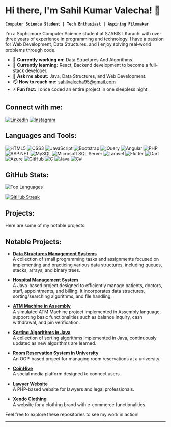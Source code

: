 # Hi there, I'm Sahil Kumar Valecha! 👋

**`Computer Science Student | Tech Enthusiast | Aspiring Filmmaker`**

I'm a Sophomore Computer Science student at SZABIST Karachi with over three years of experience in programming and technology. I have a passion for Web Development, Data Structures. and I enjoy solving real-world problems through code.

- 🔭 **Currently working on:** Data Structures And Algorithms.
- 🌱 **Currently learning:** React, Backend development to become a full-stack developer.
- 💬 **Ask me about:** Java, Data Structures, and Web Development.
- 📫 **How to reach me:** sahilvalecha95@gmail.com
- ⚡ **Fun fact:** I once coded an entire project in one sleepless night.

## Connect with me:

[![LinkedIn](https://img.shields.io/badge/LinkedIn-0A66C2?style=for-the-badge&logo=linkedin&logoColor=white)](https://www.linkedin.com/in/sahil-kumar-valecha-3a13a1238)
[![Instagram](https://img.shields.io/badge/Instagram-E4405F?style=for-the-badge&logo=instagram&logoColor=white)](https://www.instagram.com/sahilvalechaha)

## Languages and Tools:

![HTML5](https://img.shields.io/badge/HTML5-E34F26?style=for-the-badge&logo=html5&logoColor=white)
![CSS3](https://img.shields.io/badge/CSS3-1572B6?style=for-the-badge&logo=css3&logoColor=white)
![JavaScript](https://img.shields.io/badge/JavaScript-F7DF1E?style=for-the-badge&logo=javascript&logoColor=black)
![Bootstrap](https://img.shields.io/badge/Bootstrap-7952B3?style=for-the-badge&logo=bootstrap&logoColor=white)
![jQuery](https://img.shields.io/badge/jQuery-0769AD?style=for-the-badge&logo=jquery&logoColor=white)
![Angular](https://img.shields.io/badge/Angular-DD0031?style=for-the-badge&logo=angular&logoColor=white)
![PHP](https://img.shields.io/badge/PHP-777BB4?style=for-the-badge&logo=php&logoColor=white)
![ASP.NET](https://img.shields.io/badge/ASP.NET-512BD4?style=for-the-badge&logo=dotnet&logoColor=white)
![MySQL](https://img.shields.io/badge/MySQL-4479A1?style=for-the-badge&logo=mysql&logoColor=white)
![Microsoft SQL Server](https://img.shields.io/badge/Microsoft%20SQL%20Server-CC2927?style=for-the-badge&logo=microsoft%20sql%20server&logoColor=white)
![Laravel](https://img.shields.io/badge/Laravel-FF2D20?style=for-the-badge&logo=laravel&logoColor=white)
![Flutter](https://img.shields.io/badge/Flutter-02569B?style=for-the-badge&logo=flutter&logoColor=white)
![Dart](https://img.shields.io/badge/Dart-0175C2?style=for-the-badge&logo=dart&logoColor=white)
![Azure](https://img.shields.io/badge/Azure-0078D4?style=for-the-badge&logo=microsoft%20azure&logoColor=white)
![GitHub](https://img.shields.io/badge/GitHub-181717?style=for-the-badge&logo=github&logoColor=white)
![C](https://img.shields.io/badge/C-A8B9CC?style=for-the-badge&logo=c&logoColor=black)
![Java](https://img.shields.io/badge/Java-007396?style=for-the-badge&logo=java&logoColor=white)
![C#](https://img.shields.io/badge/C%23-239120?style=for-the-badge&logo=c-sharp&logoColor=white)

## GitHub Stats:

![Top Languages](https://github-readme-stats.vercel.app/api/top-langs/?username=sahilkumarvalecha&layout=compact)

[![GitHub Streak](https://streak-stats.demolab.com?user=sahilkumarvalecha&theme=dark)](https://git.io/streak-stats)

## Projects:

Here are some of my notable projects:

## Notable Projects:

- **[Data Structures Management Systems](https://github.com/sahilkumarvalecha/Data-Structures-Management-Systems)**  
  A collection of small programming tasks and assignments focused on implementing and practicing various data structures, including queues, stacks, arrays, and binary trees.  

- **[Hospital Management System](https://github.com/sahilkumarvalecha/Hospital_Management_System)**  
  A Java-based project designed to efficiently manage patients, doctors, staff, appointments, and billing. It incorporates data structures, sorting/searching algorithms, and file handling.  

- **[ATM Machine in Assembly](https://github.com/sahilkumarvalecha/ATM_Machine_In_Assembly)**  
  A simulated ATM Machine project implemented in Assembly language, supporting basic functionalities such as balance inquiry, cash withdrawal, and pin verification.  

- **[Sorting Algorithms in Java](https://github.com/sahilkumarvalecha/Sorting-Algorithms-In-Java)**  
  A collection of sorting algorithms implemented in Java, continuously updated as new algorithms are learned.  

- **[Room Reservation System in University](https://github.com/sahilkumarvalecha/Room-Reservation-System-In-University)**  
  An OOP-based project for managing room reservations at a university.  

- **[CoinHive](https://github.com/sahilkumarvalecha/CoinHive)**  
  A social media platform designed to connect users.  

- **[Lawyer Website](https://github.com/sahilkumarvalecha/Lawyer-Website)**  
  A PHP-based website for lawyers and legal professionals.  

- **[Xendo Clothing](https://github.com/sahilkumarvalecha/Xendo-Clothing)**  
  A website for a clothing brand with e-commerce functionalities.  


Feel free to explore these repositories to see my work in action!

---

